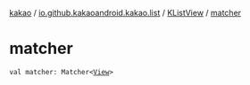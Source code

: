[kakao](../../index.md) / [io.github.kakaoandroid.kakao.list](../index.md) / [KListView](index.md) / [matcher](./matcher.md)

# matcher

`val matcher: Matcher<`[`View`](https://developer.android.com/reference/android/view/View.html)`>`